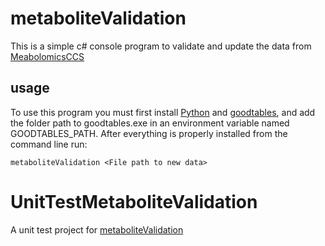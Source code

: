 # metaboliteValidation
This is a simple c# console program to validate and update the data from [MeabolomicsCCS](https://github.com/PNNL-Comp-Mass-Spec/MetabolomicsCCS)

## usage
To use this program you must first install [Python](https://www.python.org/downloads/) and [goodtables](https://pypi.python.org/pypi/goodtables), and add the folder path to goodtables.exe in an environment variable named GOODTABLES_PATH.
After everything is properly installed from the command line run:

```
metaboliteValidation <File path to new data>
```

# UnitTestMetaboliteValidation
A unit test project for [metaboliteValidation](https://github.com/PNNL-Comp-Mass-Spec/metaboliteValidation)
